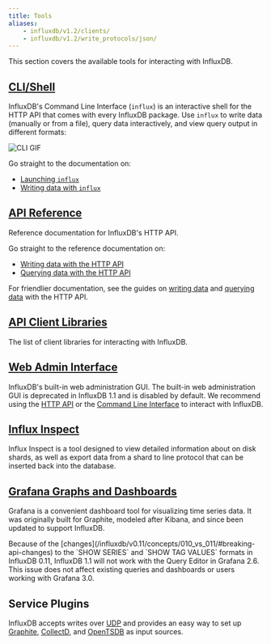 ```yaml
---
title: Tools
aliases:
    - influxdb/v1.2/clients/
    - influxdb/v1.2/write_protocols/json/
---
```


This section covers the available tools for interacting with InfluxDB.

## [CLI/Shell](/influxdb/v1.2/tools/shell/)

InfluxDB's Command Line Interface (`influx`) is an interactive shell for the
HTTP API that comes with every InfluxDB package.
Use `influx` to write data (manually or from a file), query data interactively,
and view query output in different formats:

![CLI GIF](/img/influxdb/cli-1.0-beta.gif)

Go straight to the documentation on:

* [Launching `influx`](/influxdb/v1.2/tools/shell/#launch-influx)
* [Writing data with `influx`](/influxdb/v1.2/tools/shell/#write-data-to-influxdb-with-insert)

## [API Reference](/influxdb/v1.2/tools/api/)

Reference documentation for InfluxDB's HTTP API.

Go straight to the reference documentation on:

* [Writing data with the HTTP API](/influxdb/v1.2/tools/api/#write)
* [Querying data with the HTTP API](/influxdb/v1.2/tools/api/#query)

For friendlier documentation, see the guides on
[writing data](/influxdb/v1.2/guides/writing_data/) and
[querying data](/influxdb/v1.2/guides/querying_data/) with the HTTP API.

## [API Client Libraries](/influxdb/v1.2/tools/api_client_libraries/)

The list of client libraries for interacting with InfluxDB.

## [Web Admin Interface](/influxdb/v1.2/tools/web_admin/)

InfluxDB's built-in web administration GUI.
The built-in web administration GUI is deprecated in InfluxDB 1.1 and is disabled by default. We recommend using the [HTTP API](/influxdb/v1.2/tools/api/) or the [Command Line Interface](/influxdb/v1.2/tools/shell/) to interact with InfluxDB.

## [Influx Inspect](/influxdb/v1.2/tools/influx_inspect/)

Influx Inspect is a tool designed to view detailed information about on disk shards, as well as export data from a shard to line protocol that can be inserted back into the database.

## [Grafana Graphs and Dashboards](http://docs.grafana.org/datasources/influxdb/)

Grafana is a convenient dashboard tool for visualizing time series data.
It was originally built for Graphite, modeled after Kibana, and since been updated to support InfluxDB.

<dt> Because of the [changes](/influxdb/v0.11/concepts/010_vs_011/#breaking-api-changes) to the `SHOW SERIES` and `SHOW TAG VALUES` formats in InfluxDB 0.11, InfluxDB 1.1 will not work with the Query Editor in Grafana 2.6.
This issue does not affect existing queries and dashboards or users working with Grafana 3.0. </dt>

## Service Plugins

InfluxDB accepts writes over
[UDP](https://github.com/influxdata/influxdb/blob/master/services/udp/README.md)
and provides an easy way to set up
[Graphite](https://github.com/influxdata/influxdb/blob/master/services/graphite/README.md),
[CollectD](https://github.com/influxdata/influxdb/blob/master/services/collectd/README.md),
and [OpenTSDB](https://github.com/influxdb/influxdb/blob/master/services/opentsdb/README.md) as input sources.
